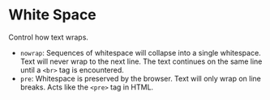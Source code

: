 # White Space

Control how text wraps.

- `nowrap`: Sequences of whitespace will collapse into a single whitespace. Text will never wrap to the next line. The text continues on the same line until a `<br>` tag is encountered.
- `pre`: Whitespace is preserved by the browser. Text will only wrap on line breaks. Acts like the `<pre>` tag in HTML.
